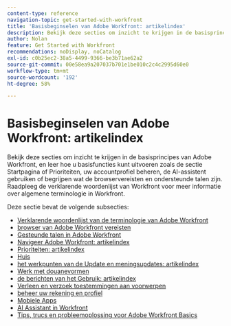 ```yaml
---
content-type: reference
navigation-topic: get-started-with-workfront
title: 'Basisbeginselen van Adobe Workfront: artikelindex'
description: Bekijk deze secties om inzicht te krijgen in de basisprincipes van Adobe Workfront, en leer hoe u basisfuncties kunt uitvoeren zoals de sectie Startpagina of Prioriteiten, uw accountprofiel beheren, de AI-assistent gebruiken of begrijpen wat de browservereisten en ondersteunde talen zijn. Raadpleeg de verklarende woordenlijst van Workfront voor meer informatie over algemene terminologie in Workfront.
author: Nolan
feature: Get Started with Workfront
recommendations: noDisplay, noCatalog
exl-id: c0b25ec2-38a5-4499-9366-be3b71ae62a2
source-git-commit: 00e58ea9a207037b701e1be010c2c4c2995d60e0
workflow-type: tm+mt
source-wordcount: '192'
ht-degree: 58%

---
```


# Basisbeginselen van Adobe Workfront: artikelindex

<!--Audited: 01/2025-->

Bekijk deze secties om inzicht te krijgen in de basisprincipes van Adobe Workfront, en leer hoe u basisfuncties kunt uitvoeren zoals de sectie Startpagina of Prioriteiten, uw accountprofiel beheren, de AI-assistent gebruiken of begrijpen wat de browservereisten en ondersteunde talen zijn. Raadpleeg de verklarende woordenlijst van Workfront voor meer informatie over algemene terminologie in Workfront.

Deze sectie bevat de volgende subsecties:

* [ Verklarende woordenlijst van de terminologie van Adobe Workfront ](../workfront-basics/navigate-workfront/workfront-navigation/workfront-terminology-glossary.md)
* [ browser van Adobe Workfront vereisten ](../workfront-basics/workfront-browser-requirements.md)
* [ Gesteunde talen in Adobe Workfront ](../workfront-basics/supported-languages-in-workfront.md)
* [ Navigeer Adobe Workfront: artikelindex ](../workfront-basics/navigate-workfront/navigate-workfront.md)
* [Prioriteiten: artikelindex](/help/quicksilver/workfront-basics/priorities/priorities-toc.md)
* [ Huis ](../workfront-basics/using-home/home.md)
* [ het werkpunten van de Update en meningsupdates: artikelindex ](../workfront-basics/updating-work-items-and-viewing-updates/update-work-items-and-view-updates.md)
* [ Werk met douanevormen ](../workfront-basics/work-with-custom-forms/work-with-custom-forms.md)
* [ de berichten van het Gebruik: artikelindex ](../workfront-basics/using-notifications/use-notifications.md)
* [ Verleen en verzoek toestemmingen aan voorwerpen ](../workfront-basics/grant-and-request-access-to-objects/grant-and-request-access-to-objects.md)
* [ beheer uw rekening en profiel ](../workfront-basics/manage-your-account-and-profile/manage-your-account-and-profile.md)
* [ Mobiele Apps ](../workfront-basics/mobile-apps/mobile-apps.md)
* [AI Assistant in Workfront](/help/quicksilver/workfront-basics/ai-assistant/ai-assistant.md)
* [Tips, trucs en probleemoplossing voor Adobe Workfront Basics](../workfront-basics/tips-tricks-and-troubleshooting/tips-tricks-troubleshooting-basics.md)
